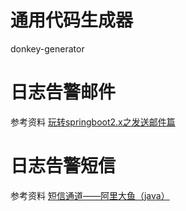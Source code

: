 # 通用代码生成器

donkey-generator


# 日志告警邮件

参考资料 [玩转springboot2.x之发送邮件篇](https://blog.csdn.net/ljk126wy/article/details/83239398)

# 日志告警短信

参考资料 [短信通道——阿里大鱼（java）](https://www.cnblogs.com/rain144576/p/7074188.html)